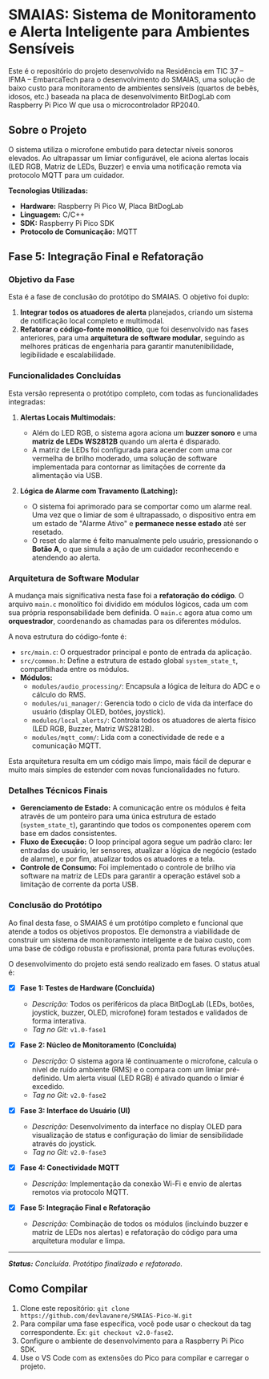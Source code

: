 # SMAIAS: Sistema de Monitoramento e Alerta Inteligente para Ambientes Sensíveis

Este é o repositório do projeto desenvolvido na Residência em TIC 37 – IFMA – EmbarcaTech para o desenvolvimento do SMAIAS, uma solução de baixo custo para monitoramento de ambientes sensíveis (quartos de bebês, idosos, etc.) baseada na placa de desenvolvimento BitDogLab com Raspberry Pi Pico W que usa o microcontrolador RP2040.

## Sobre o Projeto

O sistema utiliza o microfone embutido para detectar níveis sonoros elevados. Ao ultrapassar um limiar configurável, ele aciona alertas locais (LED RGB, Matriz de LEDs, Buzzer) e envia uma notificação remota via protocolo MQTT para um cuidador.

**Tecnologias Utilizadas:**
*   **Hardware:** Raspberry Pi Pico W, Placa BitDogLab
*   **Linguagem:** C/C++
*   **SDK:** Raspberry Pi Pico SDK
*   **Protocolo de Comunicação:** MQTT

## Fase 5: Integração Final e Refatoração

### Objetivo da Fase

Esta é a fase de conclusão do protótipo do SMAIAS. O objetivo foi duplo:
1.  **Integrar todos os atuadores de alerta** planejados, criando um sistema de notificação local completo e multimodal.
2.  **Refatorar o código-fonte monolítico**, que foi desenvolvido nas fases anteriores, para uma **arquitetura de software modular**, seguindo as melhores práticas de engenharia para garantir manutenibilidade, legibilidade e escalabilidade.

### Funcionalidades Concluídas

Esta versão representa o protótipo completo, com todas as funcionalidades integradas:

1.  **Alertas Locais Multimodais:**
    *   Além do LED RGB, o sistema agora aciona um **buzzer sonoro** e uma **matriz de LEDs WS2812B** quando um alerta é disparado.
    *   A matriz de LEDs foi configurada para acender com uma cor vermelha de brilho moderado, uma solução de software implementada para contornar as limitações de corrente da alimentação via USB.

2.  **Lógica de Alarme com Travamento (Latching):**
    *   O sistema foi aprimorado para se comportar como um alarme real. Uma vez que o limiar de som é ultrapassado, o dispositivo entra em um estado de "Alarme Ativo" e **permanece nesse estado** até ser resetado.
    *   O reset do alarme é feito manualmente pelo usuário, pressionando o **Botão A**, o que simula a ação de um cuidador reconhecendo e atendendo ao alerta.

### Arquitetura de Software Modular

A mudança mais significativa nesta fase foi a **refatoração do código**. O arquivo `main.c` monolítico foi dividido em módulos lógicos, cada um com sua própria responsabilidade bem definida. O `main.c` agora atua como um **orquestrador**, coordenando as chamadas para os diferentes módulos.

A nova estrutura do código-fonte é:

*   `src/main.c`: O orquestrador principal e ponto de entrada da aplicação.
*   `src/common.h`: Define a estrutura de estado global `system_state_t`, compartilhada entre os módulos.
*   **Módulos:**
    *   `modules/audio_processing/`: Encapsula a lógica de leitura do ADC e o cálculo do RMS.
    *   `modules/ui_manager/`: Gerencia todo o ciclo de vida da interface do usuário (display OLED, botões, joystick).
    *   `modules/local_alerts/`: Controla todos os atuadores de alerta físico (LED RGB, Buzzer, Matriz WS2812B).
    *   `modules/mqtt_comm/`: Lida com a conectividade de rede e a comunicação MQTT.

Esta arquitetura resulta em um código mais limpo, mais fácil de depurar e muito mais simples de estender com novas funcionalidades no futuro.

### Detalhes Técnicos Finais

*   **Gerenciamento de Estado:** A comunicação entre os módulos é feita através de um ponteiro para uma única estrutura de estado (`system_state_t`), garantindo que todos os componentes operem com base em dados consistentes.
*   **Fluxo de Execução:** O loop principal agora segue um padrão claro: ler entradas do usuário, ler sensores, atualizar a lógica de negócio (estado de alarme), e por fim, atualizar todos os atuadores e a tela.
*   **Controle de Consumo:** Foi implementado o controle de brilho via software na matriz de LEDs para garantir a operação estável sob a limitação de corrente da porta USB.

### Conclusão do Protótipo

Ao final desta fase, o SMAIAS é um protótipo completo e funcional que atende a todos os objetivos propostos. Ele demonstra a viabilidade de construir um sistema de monitoramento inteligente e de baixo custo, com uma base de código robusta e profissional, pronta para futuras evoluções.


O desenvolvimento do projeto está sendo realizado em fases. O status atual é:

- [X] **Fase 1: Testes de Hardware (Concluída)**
  - *Descrição:* Todos os periféricos da placa BitDogLab (LEDs, botões, joystick, buzzer, OLED, microfone) foram testados e validados de forma interativa.
  - *Tag no Git:* `v1.0-fase1`

- [X] **Fase 2: Núcleo de Monitoramento (Concluída)**
  - *Descrição:* O sistema agora lê continuamente o microfone, calcula o nível de ruído ambiente (RMS) e o compara com um limiar pré-definido. Um alerta visual (LED RGB) é ativado quando o limiar é excedido.
  - *Tag no Git:* `v2.0-fase2`

- [x] **Fase 3: Interface do Usuário (UI)**
  - *Descrição:* Desenvolvimento da interface no display OLED para visualização de status e configuração do limiar de sensibilidade através do joystick.
  - *Tag no Git:* `v2.0-fase3`

- [x] **Fase 4: Conectividade MQTT**
  - *Descrição:* Implementação da conexão Wi-Fi e envio de alertas remotos via protocolo MQTT.

- [x] **Fase 5: Integração Final e Refatoração**
  - *Descrição:* Combinação de todos os módulos (incluindo buzzer e matriz de LEDs nos alertas) e refatoração do código para uma arquitetura modular e limpa.

---
_**Status:** Concluída. Protótipo finalizado e refatorado._

## Como Compilar

1.  Clone este repositório: `git clone https://github.com/devlavanere/SMAIAS-Pico-W.git`
2.  Para compilar uma fase específica, você pode usar o checkout da tag correspondente. Ex: `git checkout v2.0-fase2`.
3.  Configure o ambiente de desenvolvimento para a Raspberry Pi Pico SDK.
4.  Use o VS Code com as extensões do Pico para compilar e carregar o projeto.